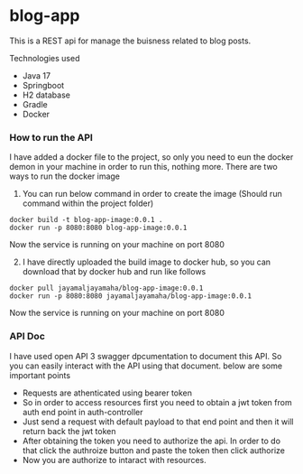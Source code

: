 # blog-app

This is a REST api for manage the buisness related to blog posts.

Technologies used
* Java 17
* Springboot
* H2 database
* Gradle
* Docker

### How to run the API

I have added a docker file to the project, so only you need to eun the docker demon in your machine in order to run this, nothing more. 
There are two ways to run the docker image

1. You can run below command in order to create the image (Should run command within the project folder)
```
docker build -t blog-app-image:0.0.1 .
docker run -p 8080:8080 blog-app-image:0.0.1
```
Now the service is running on your machine on port 8080

2. I have directly uploaded the build image to docker hub, so you can download that by docker hub and run like follows
```
docker pull jayamaljayamaha/blog-app-image:0.0.1
docker run -p 8080:8080 jayamaljayamaha/blog-app-image:0.0.1
```
Now the service is running on your machine on port 8080

### API Doc
I have used open API 3 swagger dpcumentation to document this API. So you can easily interact with the API using that document. below are some important points
* Requests are athenticated using bearer token
* So in order to access resources first you need to obtain a jwt token from auth end point in auth-controller
* Just send a request with default payload to that end point and then it will return back the jwt token
* After obtaining the token you need to authorize the api. In order to do that click the authroize button and paste the token then click authorize
* Now you are authorize to intaract with resources.
